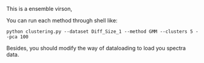 This is a ensemble virson,

You can run each method through shell like:

`python clustering.py --dataset Diff_Size_1 --method GMM --clusters 5 --pca 100`

Besides, you should modify the way of dataloading to load you spectra data.
